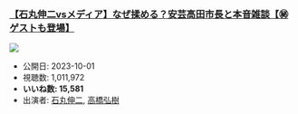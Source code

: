 ### [【石丸伸二vsメディア】なぜ揉める？安芸高田市長と本音雑談【㊙︎ゲストも登場】](https://www.youtube.com/watch?v=3rx30yJXsLs)
[![](https://img.youtube.com/vi/3rx30yJXsLs/sddefault.jpg)](https://www.youtube.com/watch?v=3rx30yJXsLs)
-   公開日: 2023-10-01
-   視聴数: 1,011,972
-   **いいね数: 15,581**
-   出演者: [石丸伸二](/rehacq_fan/people/石丸伸二 "wikilink"), [高橋弘樹](/rehacq_fan/people/高橋弘樹 "wikilink")
